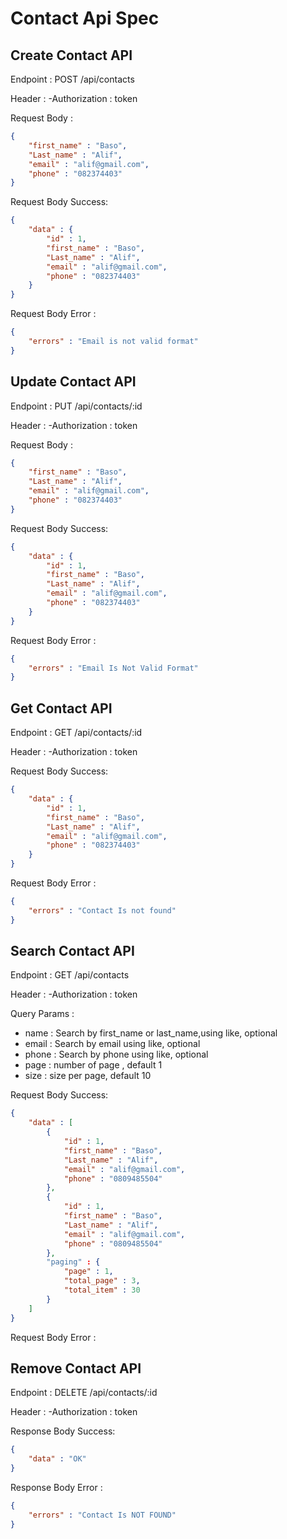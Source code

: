 # Contact Api Spec

## Create Contact API

Endpoint : POST /api/contacts

Header : 
-Authorization : token

Request Body : 

```json
{
    "first_name" : "Baso",
    "Last_name" : "Alif",
    "email" : "alif@gmail.com",
    "phone" : "082374403"
}
```

Request Body Success:

```json
{
    "data" : {
        "id" : 1,
        "first_name" : "Baso",
        "Last_name" : "Alif",   
        "email" : "alif@gmail.com",
        "phone" : "082374403"
    }
}
```

Request Body Error :

```json
{
    "errors" : "Email is not valid format"
}
```

## Update Contact API

Endpoint : PUT /api/contacts/:id

Header : 
-Authorization : token

Request Body : 

```json
{
    "first_name" : "Baso",
    "Last_name" : "Alif",
    "email" : "alif@gmail.com",
    "phone" : "082374403"
}
```

Request Body Success:

```json
{
    "data" : {
        "id" : 1,
        "first_name" : "Baso",
        "Last_name" : "Alif",   
        "email" : "alif@gmail.com",
        "phone" : "082374403"
    }
}
```

Request Body Error :

```json
{
    "errors" : "Email Is Not Valid Format"
}
```

## Get Contact API

Endpoint : GET /api/contacts/:id

Header : 
-Authorization : token


Request Body Success:

```json
{
    "data" : {
        "id" : 1,
        "first_name" : "Baso",
        "Last_name" : "Alif",   
        "email" : "alif@gmail.com",
        "phone" : "082374403"
    }
}
```

Request Body Error :

```json
{
    "errors" : "Contact Is not found"
}
```

## Search Contact API

Endpoint : GET /api/contacts

Header : 
-Authorization : token

Query Params :
- name : Search by first_name or last_name,using like, optional
- email : Search by email using like, optional
- phone : Search by phone using like, optional
- page : number of page , default 1
- size : size per page, default 10


Request Body Success:

```json
{
    "data" : [
        {
            "id" : 1,
            "first_name" : "Baso",
            "Last_name" : "Alif",
            "email" : "alif@gmail.com",
            "phone" : "0809485504"
        },
        {
            "id" : 1,
            "first_name" : "Baso",
            "Last_name" : "Alif",
            "email" : "alif@gmail.com",
            "phone" : "0809485504"
        },
        "paging" : {
            "page" : 1,
            "total_page" : 3,
            "total_item" : 30
        }
    ]
}
```

Request Body Error :


## Remove Contact API

Endpoint : DELETE /api/contacts/:id

Header : 
-Authorization : token

Response Body Success: 

```json
{
    "data" : "OK"
}
```

Response Body Error : 

```json
{
    "errors" : "Contact Is NOT FOUND"
}
```